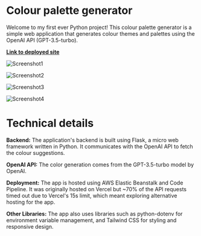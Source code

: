 # Colour palette generator

Welcome to my first ever Python project! This colour palette generator is a simple web application that generates colour themes and palettes using the OpenAI API (GPT-3.5-turbo).

**[Link to deployed site](http://colours.eu-north-1.elasticbeanstalk.com/)**

![Screenshot1](https://user-images.githubusercontent.com/119585058/275351562-045fa6db-0883-4023-bb92-49bdab6bbc81.png)

![Screenshot2](https://user-images.githubusercontent.com/119585058/275353055-5a62c715-b852-4f84-8911-d883eec58377.png)

![Screenshot3](https://user-images.githubusercontent.com/119585058/275353137-e6e7f6cd-57cc-4494-ba82-18201c0c4823.png)

![Screenshot4](https://user-images.githubusercontent.com/119585058/275353116-643007a6-1722-484e-8b6a-7af066aca2f9.png)

# Technical details

**Backend:** The application's backend is built using Flask, a micro web framework written in Python. It communicates with the OpenAI API to fetch the colour suggestions.

**OpenAI API:** The color generation comes from the GPT-3.5-turbo model by OpenAI.

**Deployment:** The app is hosted using AWS Elastic Beanstalk and Code Pipeline. It was originally hosted on Vercel but ~70% of the API requests timed out due to Vercel's 15s limit, which meant exploring alternative hosting for the app. 

**Other Libraries:** The app also uses libraries such as python-dotenv for environment variable management, and Tailwind CSS for styling and responsive design.
